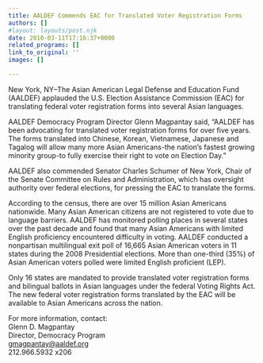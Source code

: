 ```yaml
---
title: AALDEF Commends EAC for Translated Voter Registration Forms
authors: []
#layout: layouts/post.njk
date: 2010-03-11T17:16:37+0000
related_programs: []
link_to_original: ''
images: []

---
```

New York, NY–The Asian American Legal Defense and Education Fund (AALDEF) applauded the U.S. Election Assistance Commission (EAC) for translating federal voter registration forms into several Asian languages.

AALDEF Democracy Program Director Glenn Magpantay said, “AALDEF has been advocating for translated voter registration forms for over five years.  The forms translated into Chinese, Korean, Vietnamese, Japanese and Tagalog will allow many more Asian Americans-the nation’s fastest growing minority group-to fully exercise their right to vote on Election Day.”

AALDEF also commended Senator Charles Schumer of New York, Chair of the Senate Committee on Rules and Administration, which has oversight authority over federal elections, for pressing the EAC to translate the forms.

According to the census, there are over 15 million Asian Americans nationwide. Many Asian American citizens are not registered to vote due to language barriers.  AALDEF has monitored polling places in several states over the past decade and found that many Asian Americans with limited English proficiency encountered difficulty in voting.   AALDEF conducted a nonpartisan multilingual exit poll of 16,665 Asian American voters in 11 states during the 2008 Presidential elections.  More than one-third (35%) of Asian American voters polled were limited English proficient (LEP).

Only 16 states are mandated to provide translated voter registration forms and bilingual ballots in Asian languages under the federal Voting Rights Act. The new federal voter registration forms translated by the EAC will be available to Asian Americans across the nation.

For more information, contact:  
Glenn D. Magpantay  
Director, Democracy Program  
[gmagpantay@aaldef.org](mailto:gmagpantay@aaldef.org)  
212\.966.5932 x206